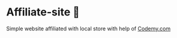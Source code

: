 # Affiliate-site :money_mouth_face:                                                                                                                                                                                                                                                                                                                               
Simple website affiliated with local store
 with help of <a href="http://johnelder.com/">Codemy.com</a>
